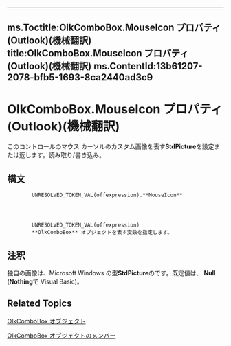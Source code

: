 

---
ms.Toctitle:OlkComboBox.MouseIcon プロパティ (Outlook)(機械翻訳)
title:OlkComboBox.MouseIcon プロパティ (Outlook)(機械翻訳)
ms.ContentId:13b61207-2078-bfb5-1693-8ca2440ad3c9
---
# OlkComboBox.MouseIcon プロパティ (Outlook)(機械翻訳)




このコントロールのマウス カーソルのカスタム画像を表す**StdPicture**を設定または返します。読み取り/書き込み。

## 構文

            UNRESOLVED_TOKEN_VAL(offexpression).**MouseIcon**




            UNRESOLVED_TOKEN_VAL(offexpression)
            **OlkComboBox** オブジェクトを表す変数を指定します。



## 注釈
独自の画像は、Microsoft Windows の型**StdPicture**のです。既定値は、 **Null** (**Nothing**で Visual Basic)。



## Related Topics

[OlkComboBox オブジェクト](8d5e2f25-2962-af28-2523-b7b82473ea0a.md)

[OlkComboBox オブジェクトのメンバー](618de9e2-f5b9-40d9-239e-95aeb9dce092.md)




